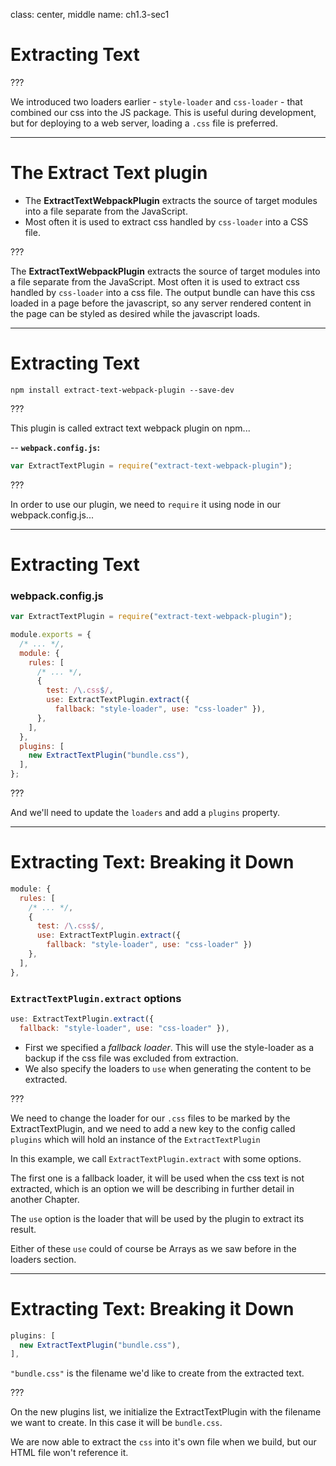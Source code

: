 class: center, middle
name: ch1.3-sec1
# Extracting Text

???

We introduced two loaders earlier - `style-loader` and `css-loader` - that combined our css into the JS package. This is useful during development, but for deploying to a web server, loading a `.css` file is preferred.

---

# The Extract Text plugin

* The __ExtractTextWebpackPlugin__ extracts the source of target modules into a file separate from the JavaScript.
* Most often it is used to extract css handled by `css-loader` into a CSS file.

???

The __ExtractTextWebpackPlugin__ extracts the source of target modules into a file separate from the JavaScript. Most often it is used to extract css handled by `css-loader` into a css file.  The output bundle can have this css loaded in a page before the javascript, so any server rendered content in the page can be styled as desired while the javascript loads.

---

# Extracting Text

```shell
npm install extract-text-webpack-plugin --save-dev
```

???

This plugin is called extract text webpack plugin on npm...

--
**`webpack.config.js`:**
```js
var ExtractTextPlugin = require("extract-text-webpack-plugin");
```

???

In order to use our plugin, we need to `require` it using node in our webpack.config.js...

---

# Extracting Text

### webpack.config.js

```js
var ExtractTextPlugin = require("extract-text-webpack-plugin");

module.exports = {
  /* ... */,
  module: {
    rules: [
      /* ... */,
      {
        test: /\.css$/,
        use: ExtractTextPlugin.extract({
          fallback: "style-loader", use: "css-loader" }),
      },
    ],
  },
  plugins: [
    new ExtractTextPlugin("bundle.css"),
  ],
};
```

???

And we'll need to update the `loaders` and add a `plugins` property.

---

# Extracting Text: Breaking it Down

```js
module: {
  rules: [
    /* ... */,
    {
      test: /\.css$/,
      use: ExtractTextPlugin.extract({
        fallback: "style-loader", use: "css-loader" })
    },
  ],
},
```

### `ExtractTextPlugin.extract` options

```js
use: ExtractTextPlugin.extract({
  fallback: "style-loader", use: "css-loader" }),
```

* First we specified a _fallback loader_.  This will use the style-loader as a backup if the css file was excluded from extraction.
* We also specify the loaders to `use` when generating the content to be extracted.

???

We need to change the loader for our `.css` files to be marked by the ExtractTextPlugin, and we need to add a new key to the config called `plugins` which will hold an instance of the `ExtractTextPlugin`

In this example, we call `ExtractTextPlugin.extract` with some options.

The first one is a fallback loader, it will be used when the css text is not extracted, which is an option we will be describing in further detail in another Chapter.

The `use` option is the loader that will be used by the plugin to extract its result.

Either of these `use` could of course be Arrays as we saw before in the loaders section.

---

# Extracting Text: Breaking it Down

```js
plugins: [
  new ExtractTextPlugin("bundle.css"),
],
```

`"bundle.css"` is the filename we'd like to create from the extracted text.

???

On the new plugins list, we initialize the ExtractTextPlugin with the filename we want to create. In this case it will be `bundle.css`.

We are now able to extract the `css` into it's own file when we build, but our HTML file won't reference it.
